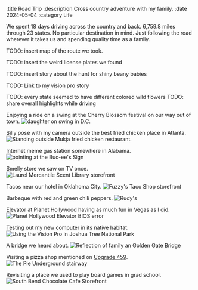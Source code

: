 :title Road Trip
:description Cross country adventure with my family.
:date 2024-05-04
:category Life


We spent 18 days driving across the country and back.
6,759.8 miles through 23 states.
No particular destination in mind.
Just following the road wherever it takes us and spending quality time as a family.

TODO: insert map of the route we took.

TODO: insert the weird license plates we found

TODO: insert story about the hunt for shiny beany babies


TODO: Link to my vision pro story

TODO: every state seemed to have different colored wild flowers
TODO: share overall highlights while driving

Enjoying a ride on a swing at the Cherry Blossom festival on our way out of town.
<img style="display: inline-block" class="aligncenter" alt="daughter on swing in D.C." src="dc-swing-thumb.jpeg" />

Silly pose with my camera outside the best fried chicken place in Atlanta.
<img style="display: inline-block" class="aligncenter" alt="Standing outside Mukja fried chicken restaurant." src="mukja-thumb.jpeg" />

Internet meme gas station somewhere in Alabama.
<img style="display: inline-block" class="aligncenter" alt="pointing at the Buc-ee's Sign" src="buc-ees-thumb.jpeg" />

Smelly store we saw on TV once.
<img style="display: inline-block" class="aligncenter" alt="Laurel Mercantile Scent Library storefront" src="scent-library-thumb.jpeg" />

Tacos near our hotel in Oklahoma City.
<img style="display: inline-block" class="aligncenter" alt="Fuzzy's Taco Shop storefront" src="fuzzys-taco-shop-thumb.jpeg" />

Barbeque with red and green chili peppers.
<img style="display: inline-block" class="aligncenter" alt="Rudy's" src="rudys-thumb.jpeg" />

Elevator at Planet Hollywood having as much fun in Vegas as I did.
<img style="display: inline-block" class="aligncenter" alt="Planet Hollywood Elevator BIOS error" src="planet-hollywood-elevator-thumb.jpeg" />

Testing out my new computer in its native habitat.
<img style="display: inline-block" class="aligncenter" alt="Using the Vision Pro in Joshua Tree National Park" src="joshua-tree-thumb.jpeg" />

A bridge we heard about.
<img style="display: inline-block" class="aligncenter" alt="Reflection of family an Golden Gate Bridge" src="golden-gate-bridge-thumb.jpeg" />

Visiting a pizza shop mentioned on [Upgrade 459](https://www.relay.fm/upgrade/459).
<img style="display: inline-block" class="aligncenter" alt="The Pie Underground stairway" src="the-pie-thumb.jpeg" />

Revisiting a place we used to play board games in grad school.
<img style="display: inline-block" class="aligncenter" alt="South Bend Chocolate Cafe Storefront" src="sb-chocolate-cafe-thumb.jpeg" />

<script src="/files/img-showcase.js"></script>
